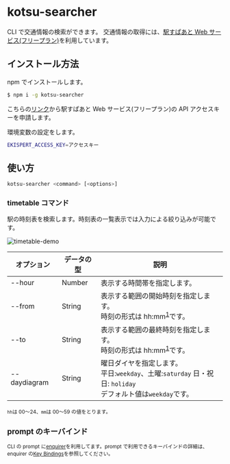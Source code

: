 # kotsu-searcher

CLI で交通情報の検索ができます。
交通情報の取得には、[駅すぱあと Web サービス(フリープラン)](https://ekiworld.net/service/sier/webservice/free_provision.html?utm_source=ekiworld&utm_medium=website&utm_campaign=ews_ekiworld_product_intro)を利用しています。

## インストール方法

npm でインストールします。

```sh
$ npm i -g kotsu-searcher
```

こちらの[リンク](https://ekiworld.net/free_provision/index.php?utm_source=ekiworld&utm_medium=website&utm_campaign=ews_ekiworld_product_free_header)から駅すぱあと Web サービス(フリープラン)の API アクセスキーを申請します。</br>

環境変数の設定をします。

```sh
EKISPERT_ACCESS_KEY=アクセスキー
```

## 使い方

```sh
kotsu-searcher <command> [<options>]
```

### timetable コマンド

駅の時刻表を検索します。時刻表の一覧表示では入力による絞り込みが可能です。

![timetable-demo](https://user-images.githubusercontent.com/85052152/204701786-5778547a-dcd5-45d4-b175-63c362ef75b3.gif)

| オプション   | データの型 | 説明                                                                                                                 |
| ------------ | ---------- | -------------------------------------------------------------------------------------------------------------------- |
| --hour       | Number     | 表示する時間帯を指定します。                                                                                         |
| --from       | String     | 表示する範囲の開始時刻を指定します。</br> 時刻の形式は hh:mm<sup>[1](#note1)</sup>です。                             |
| --to         | String     | 表示する範囲の最終時刻を指定します。</br> 時刻の形式は hh:mm<sup>[1](#note1)</sup>です。                             |
| --daydiagram | String     | 曜日ダイヤを指定します。</br> 平日:`weekday`、土曜:`saturday` 日・祝日: `holiday`</br> デフォルト値は`weekday`です。 |

<small id="note1"> `hh`は 00〜24、`mm`は 00〜59 の値をとります。

## prompt のキーバインド

CLI の prompt に[enquirer](https://github.com/enquirer/enquirer)を利用してます。prompt で利用できるキーバインドの詳細は、enquirer の[Key Bindings](https://github.com/enquirer/enquirer#-key-bindings)を参照してください。
